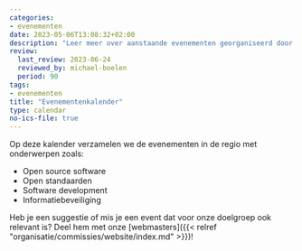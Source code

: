 ```yaml
---
categories:
- evenementen
date: 2023-05-06T13:08:32+02:00
description: "Leer meer over aanstaande evenementen georganiseerd door de NLUUG en andere organisaties."
review:
  last_review: 2023-06-24
  reviewed_by: michael-boelen
  period: 90
tags:
- evenementen
title: "Evenementenkalender"
type: calendar
no-ics-file: true
---
```


Op deze kalender verzamelen we de evenementen in de regio met onderwerpen zoals:

- Open source software
- Open standaarden
- Software development
- Informatiebeveiliging

Heb je een suggestie of mis je een event dat voor onze doelgroep ook relevant is? Deel hem met onze [webmasters]({{< relref "organisatie/commissies/website/index.md" >}})!
